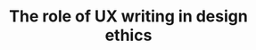 ---
title: The role of UX writing in design ethics
intro: 'Dark patterns are user interface patterns specifically designed to trick a person into making a choice they wouldn’t want to make. When the words in your product frustrate, shame, or manipulate people into taking actions they wouldn’t otherwise have taken, the user experience fails.'
category:
- Design ethics
link: 'https://medium.com/dropbox-design/the-role-of-ux-writing-in-design-ethics-e9cbb456234c'
---